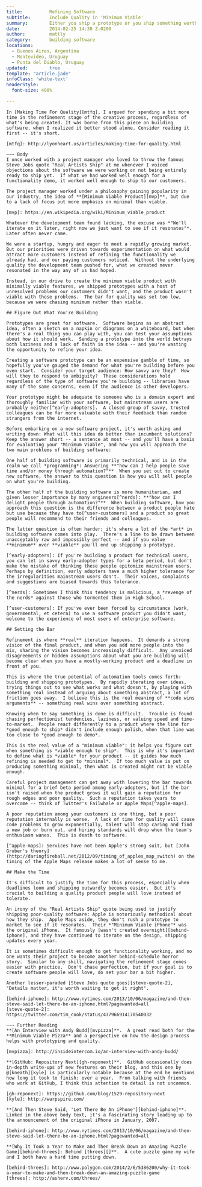 ```yaml
---
title:          Refining Software
subtitle:       Include Quality in 'Minimum Viable'
summary:        Either you ship a prototype or you ship something worthwhile
date:           2014-02-25 14:30 Z-0200
author:         mattly
category:       building software
locations:
  - Buenos Aires, Argentina
  - Montevideo, Uruguay
  - Punta del Diablo, Uruguay
updated:        true
template: "article.jade"
infoClass: 'white-text'
headerStyle:
  font-size: 400%

---
```


~~~ Lead
In [Making Time For Quality][mtfq], I argued for spending a bit more time in the refinement stage of the creative process, regardless of what's being created. It was borne from this piece on building software, when I realized it better stood alone. Consider reading it first -- it's short.

[mtfq]: http://lyonheart.us/articles/making-time-for-quality.html

~~~ Body
I once worked with a project manager who loved to throw the famous Steve Jobs quote "Real Artists Ship" at me whenever I voiced objections about the software we were working on not being entirely ready to ship yet.  If what we had worked well enough for a functionality demo, it worked well enough to ship to our customers.  

The project manager worked under a philosophy gaining popularity in our industry, the idea of **[Minimum Viable Product][mvp]**, but due to a lack of focus put more emphasis on minimal than viable.

[mvp]: https://en.wikipedia.org/wiki/Minimum_viable_product

Whatever the development team found lacking, the excuse was *"We'll iterate on it later, right now we just want to see if it resonates"*.  Later often never came.

We were a startup, hungry and eager to meet a rapidly growing market.  But our priorities were driven towards experimentation on what would attract more customers instead of refining the functionality we already had, and our paying customers noticed.  Without the underlying quality the development team pushed for, what we created never resonated in the way any of us had hoped.

Instead, in our drive to create the minimum viable product with minimally viable features, we shipped prototypes with a host of unresolved problems our customers didn't want, and the product wasn't viable with those problems.  The bar for quality was set too low, because we were chasing minimum rather than viable.

## Figure Out What You're Building

Prototypes are great for software.  Software begins as an abstract idea, often a sketch on a napkin or diagrams on a whiteboard, but when there's a real thing you can play with, you can test your assumptions about how it should work.  Sending a prototype into the world betrays both laziness and a lack of faith in the idea -- and you're wasting the opportunity to refine your idea.

Creating a software prototype can be an expensive gamble of time, so hopefully you've gauged the demand for what you're building before you even start.  Consider your target audience: How savvy are they?  How will they to respond to ambiguity?  These considerations hold regardless of the type of software you're building -- libraries have many of the same concerns, even if the audience is other developers.

Your prototype might be adequate to someone who is a domain expert and thoroughly familiar with your software, but mainstream users are probably neither[^early-adopters].  A closed group of savvy, trusted colleagues can be far more valuable with their feedback than random strangers from the internet.

Before embarking on a new software project, it's worth asking and writing down: What will this idea do better than incumbent solutions?  Keep the answer short -- a sentence at most -- and you'll have a basis for evaluating your "Minimum Viable", and how you will approach the two main problems of building software:

One half of building software is primarily technical, and is in the realm we call *programming*: Answering **"how can I help people save time and/or money through automation?"**  When you set out to create new software, the answer to this question is how you will sell people on what you're building.

The other half of the building software is more humanitarian, and given lesser importance by many engineers[^nerds]: **"how can I delight people through automation?"**  When building software, how you approach this question is the difference between a product people hate but use because they have to[^user-customers] and a product so great people will recommend to their friends and colleagues.

The latter question is often harder; it's where a lot of the *art* in building software comes into play.  There's a line to be drawn between unacceptably raw and impossibly perfect -- and if you value **minimum** over **viable** you'll end up shipping a prototype.

[^early-adopters]: If you're building a product for technical users, you can let in savvy early-adopter types for a beta period, but don't make the mistake of thinking these people epitomize mainstream users.  Perhaps by definition, early adopters have a much higher tolerance for the irregularities mainstream users don't.  Their voices, complaints and suggestions are biased towards this tolerance.

[^nerds]: Sometimes I think this tendency is malicious, a *revenge of the nerds* against those who tormented them in High School.

[^user-customers]: If you've ever been forced by circumstance (work, governmental, et cetera) to use a software product you didn't want, welcome to the experience of most users of enterprise software.

## Setting the Bar

Refinement is where **real** iteration happens.  It demands a strong vision of the final product, and when you add more people into the mix, sharing the vision becomes increasingly difficult.  Any unvoiced disagreements or hidden assumptions about what you are building will become clear when you have a mostly-working product and a deadline in front of you.

This is where the true potential of automation tools comes forth: building and shipping prototypes.  By rapidly iterating over ideas, trying things out to see what works and what doesn't, by playing with something real instead of arguing about something abstract, a lot of friction goes away.  I believe this is the real meaning of **code wins arguments** -- something real wins over something abstract.

Knowing when to say something is done is difficult.  Trouble is found chasing perfectionist tendencies, laziness, or valuing speed and time-to-market.  People react differently to a product where the line for *good enough to ship* didn't include enough polish, when that line was too close to *good enough to demo*.

This is the real value of a "minimum viable": it helps you figure out when something is *viable enough to ship*.  This is why it's important to define what is *viable* for your product -- it guides how much refining is needed to get to *minimal*.  If too much value is put on producing something minimal, then what is created might not be viable enough.

Careful project management can get away with lowering the bar towards minimal for a brief beta period among early-adopters, but if the bar isn't raised when the product grows it will gain a reputation for rough edges and poor quality.  Such a reputation takes years to overcome -- think of Twitter's Failwhale or Apple Maps[^apple-maps].

A poor reputation among your customers is one thing, but a poor reputation internally is worse.  A lack of time for quality will cause code problems to grow exponentially, talent will stop caring and find a new job or burn out, and hiring standards will drop when the team's enthusiasm wanes.  This is death to software.

[^apple-maps]: Services have not been Apple's strong suit, but [John Gruber's theory](http://daringfireball.net/2012/09/timing_of_apples_map_switch) on the timing of the Apple Maps release makes a lot of sense to me.

## Make the Time

It's difficult to justify the time for this process, especially when deadlines loom and shipping outwardly becomes easier.  But it's crucial to building a quality product people will love instead of tolerate.

An irony of the "Real Artists Ship" quote being used to justify shipping poor-quality software: Apple is notoriously methodical about how they ship.  Apple Maps aside, they don't rush a prototype to market to see if it resonates.  Their *"Minimum Viable iPhone"* was the original iPhone.  It famously [wasn't created overnight][behind-iphone], and they have continued to iterate on the design, shipping updates every year.

It is sometimes difficult enough to get functionality working, and no one wants their project to become another behind-schedule horror story.  Similar to any skill, navigating the refinement stage comes easier with practice.  Don't chase perfection, but if your goal is to create software people will love, do set your bar a bit higher.

Another lesser-paraded [Steve Jobs quote goes][steve-quote-2], "Details matter, it's worth waiting to get it right".

[behind-iphone]: http://www.nytimes.com/2013/10/06/magazine/and-then-steve-said-let-there-be-an-iphone.html?pagewanted=all
[steve-quote-2]: https://twitter.com/tim_cook/status/437966914170540032

~~~ Further Reading
**[An Interview with Andy Budd][mvpizza]**.  A great read both for the **Minimum Viable Pizza** and a perspective on how the design process helps with prototyping and quality.

[mvpizza]: http://insideintercom.io/an-interview-with-andy-budd/

**[GitHub: Repository Next][gh-reponext]**.  GitHub occasionally does in-depth write-ups of new features on their blog, and this one by @[kneath][kyle] is particularly notable because at the end he mentions how long it took to finish: over a year.  From talking with friends who work at GitHub, I think this attention to detail is not uncommon.

[gh-reponext]: https://github.com/blog/1529-repository-next
[kyle]: http://warpspire.com/

**[And Then Steve Said, 'Let There Be An iPhone'][behind-iphone]**.  Linked in the above body text, it's a fascinating story leading up to the announcement of the original iPhone in January, 2007.

[behind-iphone]: http://www.nytimes.com/2013/10/06/magazine/and-then-steve-said-let-there-be-an-iphone.html?pagewanted=all

**[Why It Took a Year to Make and Then Break Down an Amazing Puzzle Game][behind-threes]: Behind [threes][]**.  A cute puzzle game my wife and I both have a hard time putting down.

[behind-threes]: http://www.polygon.com/2014/2/6/5386200/why-it-took-a-year-to-make-and-then-break-down-an-amazing-puzzle-game
[threes]: http://asherv.com/threes/


